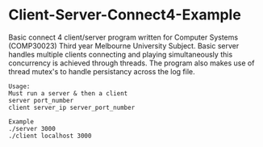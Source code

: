# Client-Server-Connect4-Example
Basic connect 4 client/server program written for Computer Systems (COMP30023) Third year Melbourne University Subject.
Basic server handles multiple clients connecting and playing simultaneously this concurrency is achieved through threads.
The program also makes use of thread mutex's to handle persistancy across the log file.

```
Usage:
Must run a server & then a client 
server port_number
client server_ip server_port_number

Example
./server 3000
./client localhost 3000
```
